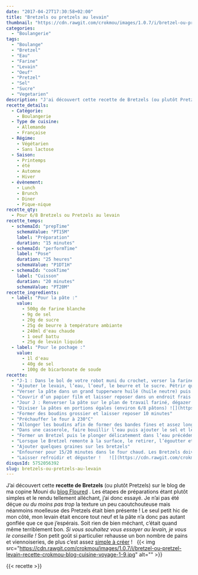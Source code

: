 ```yaml
---
date: "2017-04-27T17:30:58+02:00"
title: "Bretzels ou pretzels au levain"
thumbnail: "https://cdn.rawgit.com/crokmou/images/1.0.7/i/bretzel-ou-pretzel-levain-recette-crokmou-blog-cuisine-voyage-1-10.jpg"
categories:
  - "Boulangerie"
tags:
  - "Boulange"
  - "Bretzel"
  - "Eau"
  - "Farine"
  - "Levain"
  - "Oeuf"
  - "Pretzel"
  - "Sel"
  - "Sucre"
  - "Vegetarien"
description: "J'ai découvert cette recette de Bretzels (ou plutôt Pretzels) sur le blog de ma copine Mouni du blog Floured . Les étapes de préparations étant simples..."
recette_details:
  - Catégorie:
    - Boulangerie
  - Type de cuisine:
    - Allemande
    - Française
  - Régime:
    - Végétarien
    - Sans lactose
  - Saison:
    - Printemps
    - été
    - Automne
    - Hiver
  - évènement:
    - Lunch
    - Brunch
    - Diner
    - Pique-nique
recette_qty:
  - Pour 6/8 Bretzels ou Pretzels au levain
recette_temps:
  - schemaId: "prepTime"
    schemaValue: "PT15M"
    label: "Préparation"
    duration: "15 minutes"
  - schemaId: "performTime"
    label: "Pose"
    duration: "25 heures"
    schemaValue: "P1DT1H"
  - schemaId: "cookTime"
    label: "Cuisson"
    duration: "20 minutes"
    schemaValue: "PT20M"
recette_ingredients:
  - label: "Pour la pâte :"
    value:
      - 500g de farine blanche
      - 9g de sel
      - 20g de sucre
      - 25g de beurre à température ambiante
      - 240ml d'eau chaude
      - 1 oeuf battu
      - 25g de levain liquide
  - label: "Pour le pochage :"
    value:
      - 1l d'eau
      - 40g de sel
      - 100g de bicarbonate de soude
recette:
  - "J-1 : Dans le bol de votre robot muni du crochet, verser la farine et le sel préalablement mélangés."
  - "Ajouter le levain, l’eau, l’oeuf, le beurre et le sucre. Pétrir quelques minutes jusqu’à ce que la pâte soit homogène. Ajuster l’eau si votre pâte semble trop sèche. La quantité dépend généralement de la capacité d’absorption de votre farine, cela peut différer d’une récolte à une autre."
  - "Verser la pâte dans un grand tupperware huilé (huile neutre) puis procéder à 3 rabats à 20 minutes d’intervalle."
  - "Couvrir d’un papier film et laisser reposer dans un endroit frais mais pas au frigo."
  - "Jour J : Renverser la pâte sur le plan de travail fariné, dégazer et laisser reposer 10 minutes"
  - "Diviser la pâtes en portions égales (environ 6/8 pâtons) ![](https://cdn.rawgit.com/crokmou/images/1.0.7/i/bretzel-ou-pretzel-levain-recette-crokmou-blog-cuisine-voyage-1.jpg)![](https://cdn.rawgit.com/crokmou/images/1.0.7/i/bretzel-ou-pretzel-levain-recette-crokmou-blog-cuisine-voyage-1-1.jpg)"
  - "Former des boudins grossier et laisser reposer 10 minutes"
  - "Préchauffer le four à 230°C"
  - "Allonger les boudins afin de former des bandes fines et assez longues   ![](https://cdn.rawgit.com/crokmou/images/1.0.7/i/bretzel-ou-pretzel-levain-recette-crokmou-blog-cuisine-voyage-1-2.jpg)![](https://cdn.rawgit.com/crokmou/images/1.0.7/i/bretzel-ou-pretzel-levain-recette-crokmou-blog-cuisine-voyage-1-3.jpg)"
  - "Dans une casserole, faire bouillir l’eau puis ajouter le sel et le bicarbonate de soude."
  - "Former un Bretzel puis le plonger délicatement dans l’eau précédemment bouillie pour le pocher."
  - "Lorsque le Bretzel remonte à la surface, le retirer, l’égoutter et le placer sur une plaque préalablement recouverte de papier sulfurisé   ![](https://cdn.rawgit.com/crokmou/images/1.0.7/i/bretzel-ou-pretzel-levain-recette-crokmou-blog-cuisine-voyage-1-4.jpg) ![](https://cdn.rawgit.com/crokmou/images/1.0.7/i/bretzel-ou-pretzel-levain-recette-crokmou-blog-cuisine-voyage-1-5.jpg)![](https://cdn.rawgit.com/crokmou/images/1.0.7/i/bretzel-ou-pretzel-levain-recette-crokmou-blog-cuisine-voyage-1-6.jpg)"
  - "Ajouter quelques graines sur les bretzels"
  - "Enfourner pour 15/20 minutes dans le four chaud. Les Bretzels doivent être bien dorés"
  - "Laisser refroidir et déguster !   ![](https://cdn.rawgit.com/crokmou/images/1.0.7/i/bretzel-ou-pretzel-levain-recette-crokmou-blog-cuisine-voyage-1-8.jpg)"
disqusId: 5752056392
slug: bretzels-ou-pretzels-au-levain
---
```


J’ai découvert cette **recette de Bretzels** (ou plutôt Pretzels) sur le blog de ma copine Mouni du [blog Floured](http://www.floured.fr/bretzels-pretzels-moelleux-levain-liquide/) . Les étapes de préparations étant plutôt simples et le rendu tellement alléchant, j’ai donc essayé. Je n’ai pas été déçue _ou du moins pas trop_ la texture un peu caoutchouteuse mais néanmoins moelleuse des Pretzels était bien présente ! Le seul petit hic de mon côté, mon levain était encore tout neuf et la pâte n’a donc pas autant gonflée que ce que j’espérais. Soit rien de bien méchant, c’était quand même terriblement bon. _Si vous souhaitez vous essayer au levain, je vous le conseille !_ Son petit goût si particulier rehausse un bon nombre de pains et viennoiseries, de plus c’est assez [simple à créer](https://crokmou.com/2014/06/levain-fait-maison) !   {{< img src="https://cdn.rawgit.com/crokmou/images/1.0.7/i/bretzel-ou-pretzel-levain-recette-crokmou-blog-cuisine-voyage-1-9.jpg" alt="" >}}

{{< recette >}}
